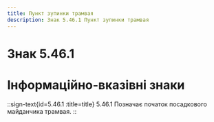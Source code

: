```yaml
---
title: Пункт зупинки трамвая
description: Знак 5.46.1 Пункт зупинки трамвая
---
```

# Знак 5.46.1
# Інформаційно-вказівні знаки
::sign-text{id=5.46.1 :title=title}
5.46.1 Позначає початок посадкового майданчика трамвая.
::